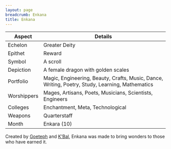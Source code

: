 ```yaml
---
layout: page
breadcrumb: Enkana
title: Enkana
---
```


Aspect | Details
--- | ---
Echelon | Greater Deity
Epithet | Reward
Symbol | A scroll
Depiction | A female dragon with golden scales
Portfolio | Magic, Engineering, Beauty, Crafts, Music, Dance, Writing, Poetry, Study, Learning, Mathematics
Worshippers | Mages, Artisans, Poets, Musicians, Scientists, Engineers
Colleges | Enchantment, Meta, Technological
Weapons | Quarterstaff
Month | Enkara (10)

Created by [Goeteph](goeteph) and [K'Bal](kbal), Enkana was made to bring wonders to those who have earned it.
